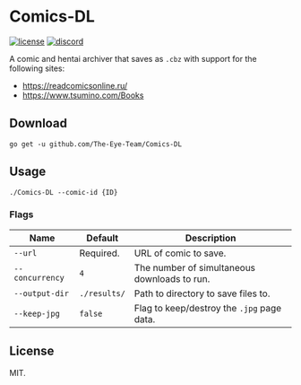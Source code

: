 # Comics-DL
[![license](https://img.shields.io/github/license/The-Eye-Team/Comics-DL.svg)](https://github.com/The-Eye-Team/Comics-DL/blob/master/LICENSE)
[![discord](https://img.shields.io/discord/302796547656253441.svg)](https://discord.gg/py3kX3Z)

A comic and hentai archiver that saves as `.cbz` with support for the following sites:
- https://readcomicsonline.ru/
- https://www.tsumino.com/Books

## Download
```
go get -u github.com/The-Eye-Team/Comics-DL
```

## Usage
```
./Comics-DL --comic-id {ID}
```

### Flags
| Name | Default | Description |
|------|---------|-------------|
| `--url` | Required. | URL of comic to save. |
| `--concurrency` | `4` | The number of simultaneous downloads to run. |
| `--output-dir` | `./results/` | Path to directory to save files to. |
| `--keep-jpg` | `false` | Flag to keep/destroy the `.jpg` page data. |

## License
MIT.
